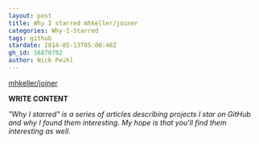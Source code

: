 ```yaml
---
layout: post
title: Why I starred mhkeller/joiner
categories: Why-I-Starred
tags: github
stardate: 2014-05-13T05:00:48Z
gh_id: 16870702
author: Nick Peihl
---
```


[mhkeller/joiner](https://github.com/mhkeller/joiner)

**WRITE CONTENT**

*"Why I starred" is a series of articles describing projects I star on GitHub and why I found them interesting. My hope is that you'll find them interesting as well.*

